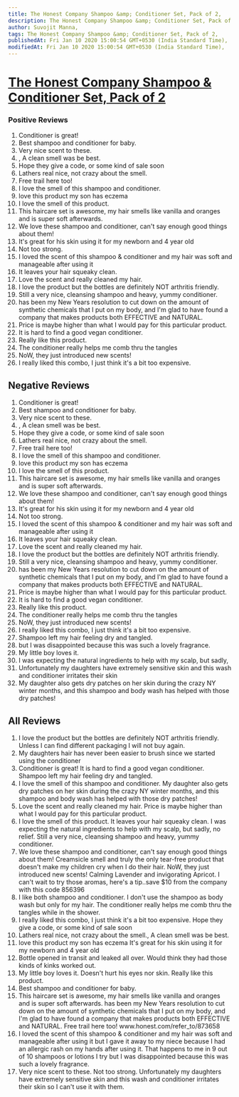 ```yaml
---
title: The Honest Company Shampoo &amp; Conditioner Set, Pack of 2,
description: The Honest Company Shampoo &amp; Conditioner Set, Pack of 2,
author: Suvojit Manna,
tags: The Honest Company Shampoo &amp; Conditioner Set, Pack of 2,
publishedAt: Fri Jan 10 2020 15:00:54 GMT+0530 (India Standard Time),
modifiedAt: Fri Jan 10 2020 15:00:54 GMT+0530 (India Standard Time),
---
```


# [The Honest Company Shampoo &amp; Conditioner Set, Pack of 2](https://products.checkmycream.com/products/The-Honest-Company-Shampoo-and-Conditioner-Set-Pack-of-2.html)

### Positive Reviews

<ol>
      <li>Conditioner is great!</li>
      <li>Best shampoo and conditioner for baby.</li>
      <li>Very nice scent to these.</li>
      <li>, A clean smell was be best.</li>
      <li>Hope they give a code, or some kind of sale soon</li>
      <li>Lathers real nice, not crazy about the smell.</li>
      <li>Free trail here too!</li>
      <li>I love the smell of this shampoo and conditioner.</li>
      <li>love this product my son has eczema</li>
      <li>I love the smell of this product.  </li>
      <li>This haircare set is awesome, my hair smells like vanilla and oranges and is super soft afterwards.</li>
      <li>We love these shampoo and conditioner, can&#x27;t say enough good things about them!</li>
      <li>It&#x27;s great for his skin using it for my newborn and 4 year old</li>
      <li>Not too strong.</li>
      <li>I loved the scent of this shampoo &amp; conditioner and my hair was soft and manageable after using it</li>
      <li>It leaves your hair squeaky clean.  </li>
      <li>Love the scent and really cleaned my hair.</li>
      <li>I love the product but the bottles are definitely NOT arthritis friendly.</li>
      <li>Still a very nice, cleansing shampoo and heavy, yummy conditioner.</li>
      <li>has been my New Years resolution to cut down on the amount of synthetic chemicals that I put on my body, and I&#x27;m glad to have found a company that makes products both EFFECTIVE and NATURAL.  </li>
      <li>Price is maybe higher than what I would pay for this particular product.</li>
      <li>It is hard to find a good vegan conditioner.  </li>
      <li>Really like this product.</li>
      <li>The conditioner really helps me comb thru the tangles  </li>
      <li>NoW, they just introduced new scents!</li>
      <li>I really liked this combo, I just think it&#x27;s a bit too expensive.</li>
</ol>


<h2>Negative Reviews</h2>
<ol>
<li> Conditioner is great!</li>
<li> Best shampoo and conditioner for baby.</li>
<li> Very nice scent to these.</li>
<li> , A clean smell was be best.</li>
<li> Hope they give a code, or some kind of sale soon</li>
<li> Lathers real nice, not crazy about the smell.</li>
<li> Free trail here too!</li>
<li> I love the smell of this shampoo and conditioner.</li>
<li> love this product my son has eczema</li>
<li> I love the smell of this product.  </li>
<li> This haircare set is awesome, my hair smells like vanilla and oranges and is super soft afterwards.</li>
<li> We love these shampoo and conditioner, can&#x27;t say enough good things about them!</li>
<li> It&#x27;s great for his skin using it for my newborn and 4 year old</li>
<li> Not too strong.</li>
<li> I loved the scent of this shampoo &amp; conditioner and my hair was soft and manageable after using it</li>
<li> It leaves your hair squeaky clean.  </li>
<li> Love the scent and really cleaned my hair.</li>
<li> I love the product but the bottles are definitely NOT arthritis friendly.</li>
<li> Still a very nice, cleansing shampoo and heavy, yummy conditioner.</li>
<li> has been my New Years resolution to cut down on the amount of synthetic chemicals that I put on my body, and I&#x27;m glad to have found a company that makes products both EFFECTIVE and NATURAL.  </li>
<li> Price is maybe higher than what I would pay for this particular product.</li>
<li> It is hard to find a good vegan conditioner.  </li>
<li> Really like this product.</li>
<li> The conditioner really helps me comb thru the tangles  </li>
<li> NoW, they just introduced new scents!</li>
<li> I really liked this combo, I just think it&#x27;s a bit too expensive.</li>
<li> Shampoo left my hair feeling dry and tangled.</li>
<li> but I was disappointed because this was such a lovely fragrance.</li>
<li> My little boy loves it.</li>
<li> I was expecting the natural ingredients to help with my scalp, but sadly,</li>
<li> Unfortunately my daughters have extremely sensitive skin and this wash and conditioner irritates their skin</li>
<li> My daughter also gets dry patches on her skin during the crazy NY winter months, and this shampoo and body wash has helped with those dry patches!</li>
</ol>

<h2>All Reviews</h2>

<ol>
    <li> I love the product but the bottles are definitely NOT arthritis friendly. Unless I can find different packaging I will not buy again.</li>
    <li> My daughters hair has never been easier to brush since we started using the conditioner</li>
    <li> Conditioner is great! It is hard to find a good vegan conditioner.  Shampoo left my hair feeling dry and tangled.</li>
    <li> I love the smell of this shampoo and conditioner. My daughter also gets dry patches on her skin during the crazy NY winter months, and this shampoo and body wash has helped with those dry patches!</li>
    <li> Love the scent and really cleaned my hair. Price is maybe higher than what I would pay for this particular product.</li>
    <li> I love the smell of this product.  It leaves your hair squeaky clean.  I was expecting the natural ingredients to help with my scalp, but sadly, no relief.  Still a very nice, cleansing shampoo and heavy, yummy conditioner.</li>
    <li> We love these shampoo and conditioner, can&#x27;t say enough good things about them! Creamsicle smell and truly the only tear-free product that doesn&#x27;t make my children cry when I do their hair. NoW, they just introduced new scents! Calming Lavender and invigorating Apricot.  I can&#x27;t wait to try those aromas, here&#x27;s a tip..save $10 from the company with this code 856396</li>
    <li> I like both shampoo and conditioner. I don&#x27;t use the shampoo as body wash but only for my hair. The conditioner really helps me comb thru the tangles  while in the shower.</li>
    <li> I really liked this combo, I just think it&#x27;s a bit too expensive. Hope they give a code, or some kind of sale soon</li>
    <li> Lathers real nice, not crazy about the smell., A clean smell was be best.</li>
    <li> love this product my son has eczema It&#x27;s great for his skin using it for my newborn and 4 year old</li>
    <li> Bottle opened in transit and leaked all over. Would think they had those kinds of kinks worked out.</li>
    <li> My little boy loves it. Doesn&#x27;t hurt his eyes nor skin. Really like this product.</li>
    <li> Best shampoo and conditioner for baby.</li>
    <li> This haircare set is awesome, my hair smells like vanilla and oranges and is super soft afterwards. has been my New Years resolution to cut down on the amount of synthetic chemicals that I put on my body, and I&#x27;m glad to have found a company that makes products both EFFECTIVE and NATURAL.  Free trail here too! www.honest.com/refer_to/873658</li>
    <li> I loved the scent of this shampoo &amp; conditioner and my hair was soft and manageable after using it but I gave it away to my niece because I had an allergic rash on my hands after using it.  That happens to me in 9 out of 10 shampoos or lotions I try but I was disappointed because this was such a lovely fragrance.</li>
    <li> Very nice scent to these. Not too strong. Unfortunately my daughters have extremely sensitive skin and this wash and conditioner irritates their skin so I can&#x27;t use it with them.</li>
</ol>




